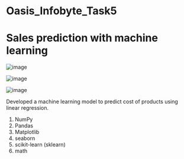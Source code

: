 # Oasis_Infobyte_Task5
#  Sales prediction with machine learning

![image](https://github.com/SiddhantLotlikar/Oasis_Infobyte_Task5/assets/129778306/d2137621-1a3f-4dbe-96b4-15eef24d7306)

 ![image](https://github.com/SiddhantLotlikar/Oasis_Infobyte_Task5/assets/129778306/3a2a56d0-6dcc-4d9e-8fc6-46f1b742aade) 
 
 ![image](https://github.com/SiddhantLotlikar/Oasis_Infobyte_Task5/assets/129778306/ca1a9689-ed95-483c-8525-1c685947299e)




Developed a machine learning model to predict cost of products using linear regression.

1) NumPy
2) Pandas
3) Matplotlib
4) seaborn
5) scikit-learn (sklearn)
6) math
